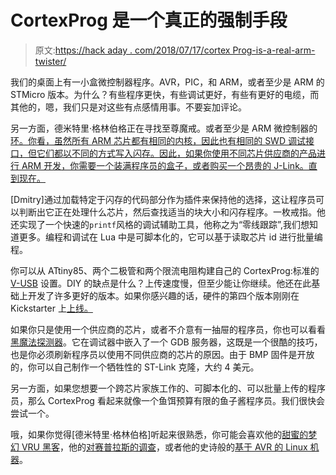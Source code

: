 # CortexProg 是一个真正的强制手段

> 原文:[https://hack aday . com/2018/07/17/cortex Prog-is-a-real-arm-twister/](https://hackaday.com/2018/07/17/cortexprog-is-a-real-arm-twister/)

我们的桌面上有一小盒微控制器程序。AVR，PIC，和 ARM，或者至少是 ARM 的 STMicro 版本。为什么？有些程序更快，有些调试更好，有些有更好的电缆，而其他的，嗯，我们只是对这些有点感情用事。不要妄加评论。

另一方面，德米特里·格林伯格正在寻找至尊魔戒。或者至少是 ARM 微控制器的[环。你看，虽然所有 ARM 芯片都有相同的内核，因此也有相同的 SWD 调试接口，但它们都以不同的方式写入闪存。因此，如果你使用不同芯片供应商的产品进行 ARM 开发，你需要一个装满程序员的盒子，或者购买一个昂贵的 J-Link。直到现在。](http://dmitry.gr/?r=05.Projects&proj=26.%20CortexProg)

[Dmitry]通过加载特定于闪存的代码部分作为插件来保持他的选择，这让程序员可以判断出它正在处理什么芯片，然后查找适当的块大小和闪存程序。一枚戒指。他还实现了一个快速的`printf`风格的调试辅助工具，他称之为“零线跟踪”,我们想知道更多。编程和调试在 Lua 中是可脚本化的，它可以基于读取芯片 id 进行批量编程。

你可以从 ATtiny85、两个二极管和两个限流电阻构建自己的 CortexProg:标准的 [V-USB](https://www.obdev.at/products/vusb/index.html) 设置。DIY 的缺点是什么？上传速度慢，但至少能让你继续。他还在此基础上开发了许多更好的版本。如果你感兴趣的话，硬件的第四个版本刚刚在 Kickstarter 上[上线。](https://www.kickstarter.com/projects/1182544591/cortexprog?token=b3f5f32c)

如果你只是使用一个供应商的芯片，或者不介意有一抽屉的程序员，你也可以看看[黑魔法探测器](https://hackaday.com/2016/12/02/black-magic-probe-the-best-arm-jtag-debugger/)。它在调试器中嵌入了一个 GDB 服务器，这既是一个很酷的技巧，也是你必须刷新程序员以使用不同供应商的芯片的原因。由于 BMP 固件是开放的，你可以自己制作一个牺牲性的 ST-Link 克隆，大约 4 美元。

另一方面，如果您想要一个跨芯片家族工作的、可脚本化的、可以批量上传的程序员，那么 CortexProg 看起来就像一个鱼饵预算有限的鱼子酱程序员。我们很快会尝试一个。

哦，如果你觉得[德米特里·格林伯格]听起来很熟悉，你可能会喜欢他的[甜蜜的梦幻 VRU 黑客](https://hackaday.com/2017/07/17/completely-owning-the-dreamcast-add-on-you-never-hadcompletely-owning-the-dreamcast-add-on-you-never-had/)，他的[对赛普拉斯的调查](https://hackaday.com/2017/03/04/reading-the-unreadable-srom-inside-the-psoc4/)，或者他的史诗般的[基于 AVR 的 Linux 机器](https://hackaday.com/2012/03/28/building-the-worst-linux-pc-ever/)。